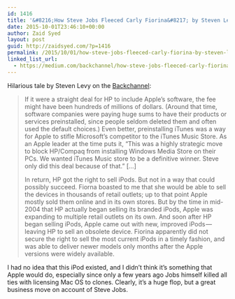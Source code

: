 ```yaml
---
id: 1416
title: '&#8216;How Steve Jobs Fleeced Carly Fiorina&#8217; by Steven Levy'
date: 2015-10-01T23:46:10+00:00
author: Zaid Syed
layout: post
guid: http://zaidsyed.com/?p=1416
permalink: /2015/10/01/how-steve-jobs-fleeced-carly-fiorina-by-steven-levy/
linked_list_url:
  - https://medium.com/backchannel/how-steve-jobs-fleeced-carly-fiorina-79d1380663de
---
```

Hilarious tale by Steven Levy on the [Backchannel](https://medium.com/backchannel):

> If it were a straight deal for HP to include Apple’s software, the fee might have been hundreds of millions of dollars. (Around that time, software companies were paying huge sums to have their products or services preinstalled, since people seldom deleted them and often used the default choices.) Even better, preinstalling iTunes was a way for Apple to stifle Microsoft’s competitor to the iTunes Music Store. As an Apple leader at the time puts it, “This was a highly strategic move to block HP/Compaq from installing Windows Media Store on their PCs. We wanted iTunes Music store to be a definitive winner. Steve only did this deal because of that.” [&#8230;]
> 
> In return, HP got the right to sell iPods. But not in a way that could possibly succeed. Fiorna boasted to me that she would be able to sell the devices in thousands of retail outlets; up to that point Apple mostly sold them online and in its own stores. But by the time in mid-2004 that HP actually began selling its branded iPods, Apple was expanding to multiple retail outlets on its own. And soon after HP began selling iPods, Apple came out with new, improved iPods — leaving HP to sell an obsolete device. Fiorina apparently did not secure the right to sell the most current iPods in a timely fashion, and was able to deliver newer models only months after the Apple versions were widely available. 

I had no idea that this iPod existed, and I didn&#8217;t think it&#8217;s something that Apple would do, especially since only a few years ago Jobs himself killed all ties with licensing Mac OS to clones. Clearly, it&#8217;s a huge flop, but a great business move on account of Steve Jobs.